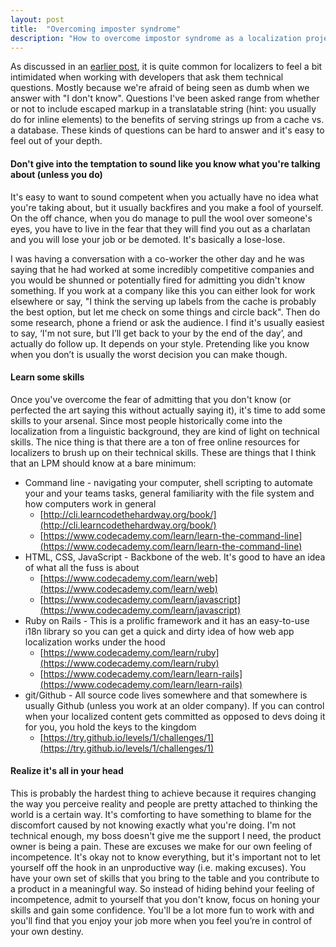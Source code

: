 ```yaml
---
layout: post
title:  "Overcoming imposter syndrome"
description: "How to overcome impostor syndrome as a localization project manager in a development environment. Resources for localizers to learn technical skills"
---
```


As discussed in an [earlier post](../complaining-is-not-localization), it is quite common for localizers to feel a bit intimidated when working with developers that ask them technical questions. Mostly because we're afraid of being seen as dumb when we answer with "I don't know". Questions I've been asked range from whether or not to include escaped markup in a translatable string (hint: you usually do for inline elements) to the benefits of serving strings up from a cache vs. a database. These kinds of questions can be hard to answer and it's easy to feel out of your depth.

#### Don't give into the temptation to sound like you know what you're talking about (unless you do)

It's easy to want to sound competent when you actually have no idea what you're taking about, but it usually backfires and you make a fool of yourself. On the off chance, when you do manage to pull the wool over someone's eyes, you have to live in the fear that they will find you out as a charlatan and you will lose your job or be demoted. It's basically a lose-lose.

I was having a conversation with a co-worker the other day and he was saying that he had worked at some incredibly competitive companies and you would be shunned or potentially fired for admitting you didn't know something. If you work at a company like this you can either look for work elsewhere or say, "I think the serving up labels from the cache is probably the best option, but let me check on some things and circle back". Then do some research, phone a friend or ask the audience. I find it's usually easiest to say, ‘I'm not sure, but I’ll get back to your by the end of the day’, and actually do follow up. It depends on your style. Pretending like you know when you don’t is usually the worst decision you can make though.

#### Learn some skills

Once you've overcome the fear of admitting that you don't know (or perfected the art saying this without actually saying it), it's time to add some skills to your arsenal. Since most people historically come into the localization from a linguistic background, they are kind of light on technical skills. The nice thing is that there are a ton of free online resources for localizers to brush up on their technical skills. These are things that I think that an LPM should know at a bare minimum:

* Command line - navigating your computer, shell scripting to automate your and your teams tasks, general familiarity with the file system and how computers work in general
	* [http://cli.learncodethehardway.org/book/](http://cli.learncodethehardway.org/book/)
	* [https://www.codecademy.com/learn/learn-the-command-line](https://www.codecademy.com/learn/learn-the-command-line)
* HTML, CSS, JavaScript - Backbone of the web. It's good to have an idea of what all the fuss is about
	* [https://www.codecademy.com/learn/web](https://www.codecademy.com/learn/web)
	* [https://www.codecademy.com/learn/javascript](https://www.codecademy.com/learn/javascript)
* Ruby on Rails - This is a prolific framework and it has an easy-to-use i18n library so you can get a quick and dirty idea of how web app localization works under the hood
	* [https://www.codecademy.com/learn/ruby](https://www.codecademy.com/learn/ruby)
	* [https://www.codecademy.com/learn/learn-rails](https://www.codecademy.com/learn/learn-rails)
* git/Github - All source code lives somewhere and that somewhere is usually Github (unless you work at an older company). If you can control when your localized content gets committed as opposed to devs doing it for you, you hold the keys to the kingdom
	* [https://try.github.io/levels/1/challenges/1](https://try.github.io/levels/1/challenges/1)

#### Realize it's all in your head

This is probably the hardest thing to achieve because it requires changing the way you perceive reality and people are pretty attached to thinking the world is a certain way. It's comforting to have something to blame for the discomfort caused by not knowing exactly what you're doing. I'm not technical enough, my boss doesn't give me the support I need, the product owner is being a pain. These are excuses we make for our own feeling of incompetence. It's okay not to know everything, but it's important not to let yourself off the hook in an unproductive way (i.e. making excuses). You have your own set of skills that you bring to the table and you contribute to a product in a meaningful way. So instead of hiding behind your feeling of incompetence, admit to yourself that you don't know, focus on honing your skills and gain some confidence. You'll be a lot more fun to work with and you'll find that you enjoy your job more when you feel you’re in control of your own destiny.

